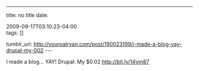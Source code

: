---
title: no title
date:

 2009-09-17T03:10:23-04:00  
tags:  []

tumblr_url:
http://yourpalryan.com/post/190023199/i-made-a-blog-yay-drupal-my-002
\-\--

I made a blog... YAY! Drupal: My \$0.02 <http://bit.ly/14vm87>
